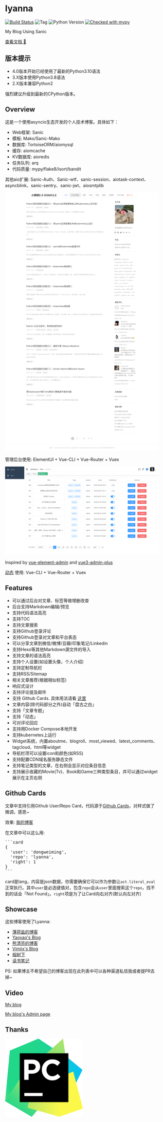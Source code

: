 # lyanna

[![Build Status](https://app.travis-ci.com/dongweiming/lyanna.svg?branch=master)](https://app.travis-ci.com/github/dongweiming/lyanna)
![Tag](https://img.shields.io/github/v/tag/dongweiming/lyanna)
![Python Version](https://img.shields.io/badge/python-3.10-blue)
[![Checked with mypy](http://www.mypy-lang.org/static/mypy_badge.svg)](http://mypy-lang.org/)

My Blog Using Sanic

[查看文档 📖](https://dongweiming.github.io/lyanna/)

## 版本提示

* 4.0版本开始已经使用了最新的Python3.10语法
* 3.X版本使用Python3.8语法
* 2.X版本兼容Python2

强烈建议升级到最新的CPython版本。

## Overview

这是一个使用asyncio生态开发的个人技术博客。具体如下：

* Web框架: Sanic
* 模板: Mako/Sanic-Mako
* 数据库: TortoiseORM/aiomysql
* 缓存: aiomcache
* KV数据库: aioredis
* 任务队列: arq
* 代码质量: mypy/flake8/isort/bandit

其他aio扩展: Sanic-Auth、Sanic-wtf、sanic-session、aiotask-context、asyncblink、sanic-sentry、sanic-jwt、aiosmtplib

<p align="center">
  <img width="600" src="./docs/widget.png" >
</p>

管理后台使用: ElementUI + Vue-CLI + Vue-Router + Vuex

<p align="center">
  <img width="600" src="./screenshot/admin.png" >
</p>

Inspired by [vue-element-admin](https://github.com/PanJiaChen/vue-element-admin) and [vue3-admin-plus](https://github.com/jzfai/vue3-admin-plus)

[动态](https://www.dongwm.com/activities) 使用: Vue-CLI + Vue-Router + Vuex

## Features

* 可以通过后台对文章、标签等做增删改查
* 后台支持Markdown编辑/预览
* 支持代码语法高亮
* 支持TOC
* 支持文章搜索
* 支持Github登录评论
* 支持Github登录对文章和平台表态
* 可以分享文章到微信/微博/豆瓣/印象笔记/Linkedin
* 支持Hexo等其他Markdown源文件的导入
* 支持文章的语法高亮
* 支持个人设置(如设置头像，个人介绍)
* 支持定制导航栏
* 支持RSS/Sitemap
* 相关文章推荐(根据相似标签)
* 响应式设计
* 支持评论提及邮件
* 支持 Github Cards. 具体用法请看 [这里](#github-cards)
* 文章内容(除代码部分之外)自动「盘古之白」
* 支持「文章专题」
* 支持「动态」
* 可对评论回应
* 支持用Docker Compose本地开发
* 支持kubernetes上运行
* Widget系统，内置aboutme、blogroll、most\_viewed、latest\_comments、tagcloud、html等widget
* 导航栏项可以设置icon和颜色(如RSS)
* 支持配置CDN域名服务静态文件
* 支持笔记类型的文章，在右侧会显示对应条目信息
* 支持展示收藏的Movie(Tv)、Book和Game三种类型条目，并可以通过widget展示在主页右侧

## Github Cards

文章中支持引用Github User/Repo Card，代码源于[Github Cards](https://github.com/lepture/github-cards)，对样式做了微调，感恩~

效果: [我的博客](https://www.dongwm.com/page/about-blog)

在文章中可以这么用:

<pre>
```card
{
  'user': 'dongweiming',
  'repo': 'lyanna',
  'right': 1
}
```
</pre>

card是lang，内容是json数据，你需要确保它可以作为参数让`ast.literal_eval`正常执行。其中`user`是必选键值对，包含`repo`会从`user`里面搜索这个`repo`，找不到的话会「Not Found」。`right`项是为了让Card向右对齐(默认向左对齐)

## Showcase

这些博客使用了Lyanna:

- [薄荷盐的博客](https://www.boheyan.cn/)
- [Yaoyao's Blog](http://www.liu-yao.com/)
- [熊清亮的博客](https://seealso.cn/)
- [Vimiix's Blog](https://vimiix.com)
- [榕树下](https://www.ams.pub)
- [读书笔记](http://www.chenvq.cn/)

PS: 如果博主不希望自己的博客出现在此列表中可以各种渠道私信我或者提PR去掉~

## Video

[My blog](https://youtu.be/rHYvrefjZwg)

[My blog's Admin page](https://youtu.be/iZCGTvC1NPo)

## Thanks

[![PyCharm](docs/pycharm.svg)](https://www.jetbrains.com/?from=lyanna)
